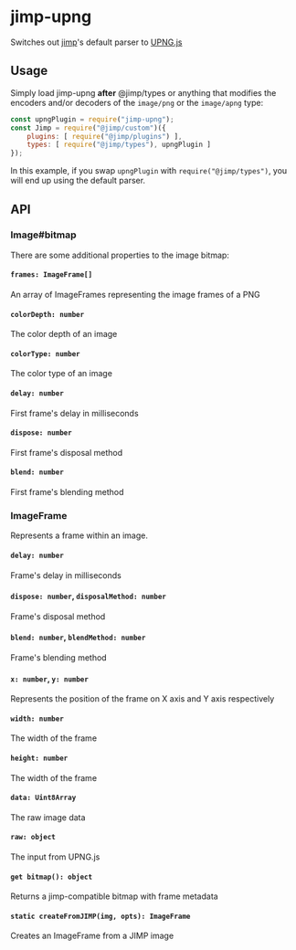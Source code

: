 # jimp-upng
Switches out [jimp](https://github.com/oliver-moran/jimp)'s default parser to [UPNG.js](https://github.com/photopea/UPNG.js)

## Usage
Simply load jimp-upng **after** @jimp/types or anything that modifies the encoders and/or decoders of the `image/png` or the `image/apng` type:
```js
const upngPlugin = require("jimp-upng");
const Jimp = require("@jimp/custom")({
    plugins: [ require("@jimp/plugins") ],
    types: [ require("@jimp/types"), upngPlugin ]
});
```
In this example, if you swap `upngPlugin` with `require("@jimp/types")`, you will end up using the default parser.

## API
### Image#bitmap
There are some additional properties to the image bitmap:
#### `frames: ImageFrame[]`
An array of ImageFrames representing the image frames of a PNG
#### `colorDepth: number`
The color depth of an image
#### `colorType: number`
The color type of an image
#### `delay: number`
First frame's delay in milliseconds
#### `dispose: number`
First frame's disposal method
#### `blend: number`
First frame's blending method

### ImageFrame
Represents a frame within an image.

#### `delay: number`
Frame's delay in milliseconds
#### `dispose: number`, `disposalMethod: number`
Frame's disposal method
#### `blend: number`, `blendMethod: number`
Frame's blending method
#### `x: number`, `y: number`
Represents the position of the frame on X axis and Y axis respectively
#### `width: number`
The width of the frame
#### `height: number`
The width of the frame
#### `data: Uint8Array`
The raw image data
#### `raw: object`
The input from UPNG.js
#### `get bitmap(): object`
Returns a jimp-compatible bitmap with frame metadata
#### `static createFromJIMP(img, opts): ImageFrame`
Creates an ImageFrame from a JIMP image
